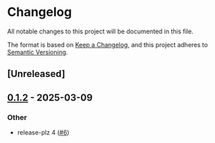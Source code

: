 # Changelog

All notable changes to this project will be documented in this file.

The format is based on [Keep a Changelog](https://keepachangelog.com/en/1.0.0/),
and this project adheres to [Semantic Versioning](https://semver.org/spec/v2.0.0.html).

## [Unreleased]

## [0.1.2](https://github.com/security-union/pidgeon/compare/pidgeon-v0.1.1...pidgeon-v0.1.2) - 2025-03-09

### Other

- release-plz 4 ([#6](https://github.com/security-union/pidgeon/pull/6))
